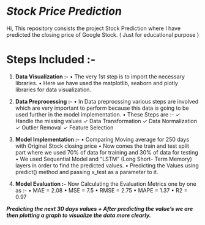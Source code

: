 # _Stock Price Prediction_
Hi, This repository consists the project Stock Prediction where I have predicted the closing price of Google Stock. ( Just for educational purpose )

# Steps Included :-

1) **Data Visualization :-**
   • The very 1st step is to import the necessary libraries.
   • Here we have used the matplotlib, seaborn and plotly libraries for data
     visualization.

2) **Data Preprocessing :-**
    • In Data preprocssing various steps are involved which are very important to
      perform because this data is going to be used further in the model                 implementation.
    • These Steps are :-
      ✓ Handle the missing values
      ✓ Data Transformation
      ✓ Data Normalization
      ✓ Outlier Removal
      ✓ Feature Selection

3) **Model Implementation :-**
    • Comparing Moving average for 250 days with Original Stock
      closing price
    • Now comes the train and test split part where we used 70% of data
      for training and 30% of data for testing
    • We used Sequential Model and “LSTM” (Long Short- Term
      Memory) layers in order to find the predicted values.
    • Predicting the Values using predict() method and passing x_test as
      a parameter to it.

4) **Model Evaluation :-**
  Now Calculating the Evaluation Metrics one by one as :-
  • MAE = 2.08
  • MSE = 7.5
  • RMSE = 2.75
  • MAPE = 1.37
  • R2 = 0.97

_**Predicting the next 30 days values + After predicting the value’s we are then plotting a graph to visualize the data more
clearly.**_
